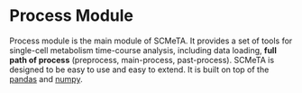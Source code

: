 # Process Module

Process module is the main module of SCMeTA. It provides a set of tools for single-cell metabolism time-course analysis, including data loading, **full path of process** (preprocess, main-process, past-process). SCMeTA is designed to be easy to use and easy to extend. It is built on top of the [pandas](https://pandas.pydata.org/) and [numpy](https://numpy.org/).



